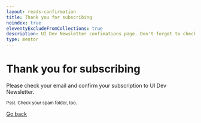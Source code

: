 ```yaml
---
layout: reads-confirmation
title: Thank you for subscribing
noindex: true
eleventyExcludeFromCollections: true
description: UI Dev Newsletter confimations page. Don't forget to check your email and confirm your subscription to UI Dev Newsletter.
type: mentor
---
```


# Thank you for subscribing

Please check your email and confirm your subscription to UI Dev Newsletter.

<small>Psst. Check your spam folder, too.</small>

<div>
  <a href="/side-projects/ui-dev-mentoring/reads/" class="link">Go back</a>
</div>
